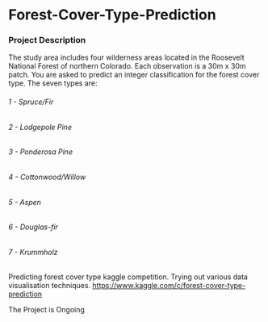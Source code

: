 # Forest-Cover-Type-Prediction
### Project Description
The study area includes four wilderness areas located in the Roosevelt National Forest of northern Colorado. Each observation is a 30m x 30m patch. You are asked to predict an integer classification for the forest cover type. The seven types are:
###### 1 - Spruce/Fir
###### 2 - Lodgepole Pine
###### 3 - Ponderosa Pine
###### 4 - Cottonwood/Willow
###### 5 - Aspen
###### 6 - Douglas-fir
###### 7 - Krummholz

Predicting forest cover type kaggle competition. Trying out various data visualisation techniques. https://www.kaggle.com/c/forest-cover-type-prediction

The Project is Ongoing
